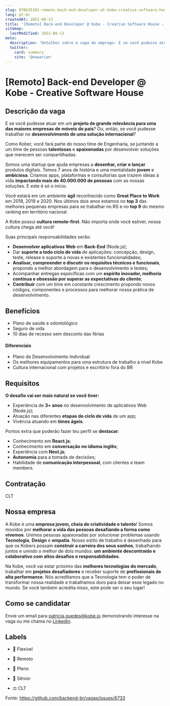 ```yaml
---
slug: 970635101-remoto-back-end-developer-at-kobe-creative-software-house
lang: pt-br
createdAt: 2021-08-13
title: '[Remoto] Back-end Developer @ Kobe - Creative Software House - Vaga de Emprego'
sitemap:
  lastModified: 2021-08-13
meta:
  description: 'Detalhes sobre a vaga de emprego: E se você pudesse atuar em um **projeto de grande relevância para uma das maiores empresas de móveis do país**? Ou, então, se você pudesse trabalhar no **desenvolvimento de uma solução internacional**? Como Kober, você fará parte do nosso time de Engenharia, se juntando a um time de pessoas **talentosas** e **apaixonadas** por desenvolver soluções que merecem ser compartilhadas. Somos uma startup que ajuda empresas a **desenhar, criar e lançar** produtos digitais. Temos 7 anos de história e uma mentalidade **jovem** e **ambiciosa**. Criamos apps, plataformas e consultorias que trazem ideias à vida **impactando mais de 40.000.000 de pessoas** com as nossas soluções. E este é só o início. Você estará em um ambiente **ágil** reconhecido como **Great Place to Work** em 2018, 2019 e 2020. Nos últimos dois anos estamos no **top 3** das melhores pequenas empresas para se trabalhar no RS e no **top 9** do mesmo ranking em território nacional.  A Kobe possui **cultura remote-first**. Não importa onde você estiver, nossa cultura chega até você! Suas principais responsabilidades serão: - **Desenvolver aplicativos Web** em **Back-End** (Node.js); - Dar **suporte a todo ciclo de vida** de aplicações: concepção, design, teste, release e suporte a novas e existentes funcionalidades; - **Analisar, compreender e discutir os requisitos técnicos e funcionais**, propondo a melhor abordagem para o desenvolvimento e testes; - Acompanhar entregas específicas com um **espírito inovador, melhoria contínua e obsessão por superar as expectativas do cliente**; - **Contribuir** com um time em constante crescimento propondo novos códigos, componentes e processos para melhorar nossa prática de desenvolvimento.'
  twitter:
    card: summary
    site: '@nawarian'
---
```


# [Remoto] Back-end Developer @ Kobe - Creative Software House

## Descrição da vaga

E se você pudesse atuar em um **projeto de grande relevância para uma das maiores empresas de móveis do país**?
Ou, então, se você pudesse trabalhar no **desenvolvimento de uma solução internacional**?

Como Kober, você fará parte do nosso time de Engenharia, se juntando a um time de pessoas **talentosas** e **apaixonadas** por desenvolver soluções que merecem ser compartilhadas.

Somos uma startup que ajuda empresas a **desenhar, criar e lançar** produtos digitais. Temos 7 anos de história e uma mentalidade **jovem** e **ambiciosa**. Criamos apps, plataformas e consultorias que trazem ideias à vida **impactando mais de 40.000.000 de pessoas** com as nossas soluções. E este é só o início.

Você estará em um ambiente **ágil** reconhecido como **Great Place to Work** em 2018, 2019 e 2020. Nos últimos dois anos estamos no **top 3** das melhores pequenas empresas para se trabalhar no RS e no **top 9** do mesmo ranking em território nacional. 

A Kobe possui **cultura remote-first**. Não importa onde você estiver, nossa cultura chega até você!

Suas principais responsabilidades serão:

- **Desenvolver aplicativos Web** em **Back-End** (Node.js);
- Dar **suporte a todo ciclo de vida** de aplicações: concepção, design, teste, release e suporte a novas e existentes funcionalidades;
- **Analisar, compreender e discutir os requisitos técnicos e funcionais**, propondo a melhor abordagem para o desenvolvimento e testes;
- Acompanhar entregas específicas com um **espírito inovador, melhoria contínua e obsessão por superar as expectativas do cliente**;
- **Contribuir** com um time em constante crescimento propondo novos códigos, componentes e processos para melhorar nossa prática de desenvolvimento.

## Benefícios

- Plano de saúde e odontológico
- Seguro de vida
- 10 dias de recesso sem desconto das férias

#### Diferenciais

- Plano de Desenvolvimento Individual
- Os melhores equipamentos para uma estrutura de trabalho a nível Kobe
- Cultura internacional com projetos e escritório fora do BR

## Requisitos

**O desafio vai ser mais natural se você tiver:**

- Experiência de **3+ anos** no desenvolvimento de aplicativos Web (Node.js);
- Atuação nas diferentes **etapas do ciclo de vida** de um app;
- Vivência atuando em **times ágeis**.

Pontos extra que poderão fazer teu perfil se **destacar**:

- Conhecimento em **React.js**;
- Conhecimento em **conversação no idioma inglês**;
- Experiência com **Next.js**;
- **Autonomia** para a tomada de decisões;
- Habilidade de **comunicação interpessoal**, com clientes e team members.

## Contratação

CLT

## Nossa empresa

A Kobe é uma **empresa jovem, cheia de criatividade e talento**! Somos movidos por **melhorar a vida das pessoas desafiando a forma como vivemos**. Unimos pessoas apaixonadas por solucionar problemas usando **Tecnologia**, **Design** e **empatia**. Nosso estilo de trabalho é desenhado para que os Kobers possam **construir a carreira dos seus sonhos**, trabalhando juntos e unindo o melhor de dois mundos: **um ambiente descontraído e colaborativo com altos desafios e responsabilidades**.

Na Kobe, você vai estar próximo das **melhores tecnologias do mercado**, trabalhar em **projetos desafiadores** e receber suporte de **profissionais de alta performance**. Nós acreditamos que a Tecnologia tem o poder de transformar nossa realidade e trabalhamos duro para deixar esse legado no mundo. Se você também acredita nisso, este pode ser o seu lugar!

## Como se candidatar

Envie um email para patricia.guedes@kobe.io demonstrando interesse na vaga ou me chama no [Linkedin](https://www.linkedin.com/in/patriciaguedes/).

## Labels

- 🏢 Flexível
- 🏢 Remoto

- 👨 Pleno
- 👨 Sênior

- ⚖️ CLT

Fonte: https://github.com/backend-br/vagas/issues/6733